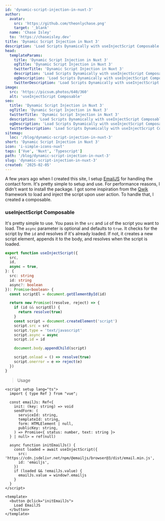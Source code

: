 ```yaml
---
id: 'dynamic-script-injection-in-nuxt-3'
author: 
  avatar:
    src: 'https://github.com/theonlychase.png'
    target: '_blank'
  name: 'Chase Isley'
  to: 'https://chaseisley.dev'
title: 'Dynamic Script Injection in Nuxt 3'
description: 'Load Scripts Dynamically with useInjectScript Composable'
head:
  templateParams:
    title: 'Dynamic Script Injection in Nuxt 3'
    ogTitle: 'Dynamic Script Injection in Nuxt 3'
    twitterTitle: 'Dynamic Script Injection in Nuxt 3'
    description: 'Load Scripts Dynamically with useInjectScript Composable'
    ogDescription: 'Load Scripts Dynamically with useInjectScript Composable'
    twitterDescription: 'Load Scripts Dynamically with useInjectScript Composable'
image:
  src: 'https://picsum.photos/640/360'
  alt: 'useInjectScript Composable'
seo: 
  title: 'Dynamic Script Injection in Nuxt 3'
  ogTitle: 'Dynamic Script Injection in Nuxt 3'
  twitterTitle: 'Dynamic Script Injection in Nuxt 3'
  description: 'Load Scripts Dynamically with useInjectScript Composable'
  ogDescription: 'Load Scripts Dynamically with useInjectScript Composable'
  twitterDescription: 'Load Scripts Dynamically with useInjectScript Composable'
sitemap:
  loc: '/blog/dynamic-script-injection-in-nuxt-3'
short: 'Dynamic Script Injection in Nuxt 3'
icon: 'i-simple-icons-nuxt'
tags: ['Vue', 'Nuxt', 'Typescript']
path: '/blog/dynamic-script-injection-in-nuxt-3'
slug: 'dynamic-script-injection-in-nuxt-3'
created: '2025-02-05'
---
```


A few years ago when I created this site, I setup <a href="https://www.emailjs.com/" target="_blank">EmailJS</a> for handling the contact form. It's pretty simple to setup and use.
For performance reasons, I didn't want to install the package. I got some inspiration from the <a href="https://qwik.dev/" target="_blank">Qwik</a> framework to load and inject the script
upon user action. To handle that, I created a composable.

### useInjectScript Composable

It's pretty simple to use. You pass in the `src` and `id` of the script you want to load. The `async` parameter is optional and defaults to `true`.
It checks for the script by the `id` and resolves if it's already loaded. If not, it creates a new script element, appends it to the body, and resolves when the script is loaded.

```ts [useInjectScript.ts]
export function useInjectScript({
  src,
  id,
  async = true,
}: {
  src: string
  id: string
  async?: boolean
}): Promise<boolean> {
  const scriptEl = document.getElementById(id)

  return new Promise((resolve, reject) => {
    if (id && scriptEl) {
      return resolve(true)
    }
    const script = document.createElement('script')
    script.src = src
    script.type = 'text/javascript'
    script.async = async
    script.id = id

    document.body.appendChild(script)

    script.onload = () => resolve(true)
    script.onerror = e => reject(e)
  })
}
```

> Usage

```vue [component.vue] meta-info=val
<script setup lang="ts">
  import { type Ref } from "vue";

  const emailJs: Ref<{
    init: (key: string) => void
    sendForm: (
      serviceId: string,
      templateId: string,
      form: HTMLElement | null,
      publicKey: string,
    ) => Promise<{ status: number, text: string }>
  } | null> = ref(null)

  async function initEmailJs() {
    const loaded = await useInjectScript({
      src: 'https://cdn.jsdelivr.net/npm/@emailjs/browser@3/dist/email.min.js',
      id: 'emailjs',
    })
    if (loaded && !emailJs.value) {
      emailJs.value = window?.emailjs
    }
  }
</script>

<template>
  <button @click="initEmailJs">
    Load EmailJS
  </button>
</template>
```
